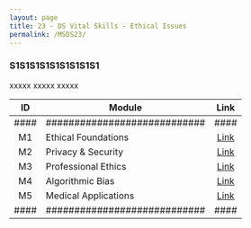 ```yaml
---
layout: page
title: 23 - DS Vital Skills - Ethical Issues
permalink: /MSDS23/
---
```


<h3>S1S1S1S1S1S1S1S1S1</h3>

xxxxx xxxxx xxxxx

| ID | Module                     |Link|
|:--:|----------------------------|:--:|
|####|############################|####|
| M1 | Ethical Foundations        |[Link](/02-MSDS-Courses/MSDS21/M1/)|
| M2 | Privacy & Security         |[Link](/02-MSDS-Courses/MSDS21/M2/)|
| M3 | Professional Ethics        |[Link](/02-MSDS-Courses/MSDS21/M3/)|
| M4 | Algorithmic Bias           |[Link](/02-MSDS-Courses/MSDS21/M4/)|
| M5 | Medical Applications       |[Link](/02-MSDS-Courses/MSDS21/M5/)|
|####|############################|####|

